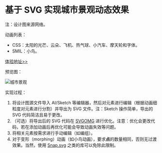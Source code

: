 # 基于 SVG 实现城市景观动态效果

注：设计图来源网络。

动画列表：

 - CSS：太阳的光芒、云朵、飞机、热气球、小汽车、摩天轮和字体。
 - SMIL：小鸟。

[体验地址>>](http://jdc.jd.com/lab/urban_landscape/)

预览图：

![城市景观](http://7xq7nb.com1.z0.glb.clouddn.com/jdc.jd.com-lab-urban_landscape-%28iPad%29%202.png)

实现过程：

 1. 将设计图源文件导入 AI/Sketch 等编辑器，然后对元素进行编辑（根据动画细粒度对元素进行分割）并导出为 SVG 文件。注：Sketch 操作简单，导出的 SVG 代码简洁且易于更改。
 2. （可选）将导出后的 SVG 代码在 [SVGOMG](https://jakearchibald.github.io/svgomg/) 进行优化。注意：优化会更改代码，若在添加动画后再优化可能会导致动画失效等问题。
 3. 将相关元素按需求进行手动编辑（如编组）。
 4. 对于变形（morphing）动画（如小鸟动画），要求**点**的数量相同，否则无过渡效果。当然，使用 [Snap.svg](http://snapsvg.io/) 之类的库可以免除此限制。
